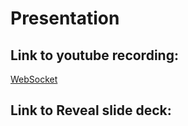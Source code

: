 # Presentation


## Link to youtube recording:
[WebSocket](https://youtu.be/l33WL0T5cLA)

## Link to Reveal slide deck:
